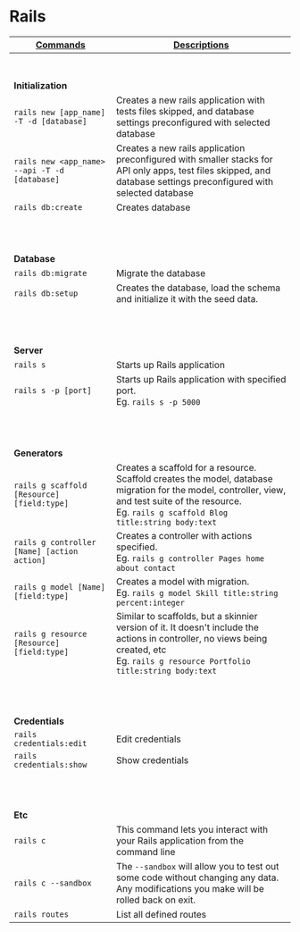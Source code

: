 # Rails

| <ins>Commands</ins> | <ins>Descriptions</ins> |
|----------|---------------|
|<br /><br />|
| **Initialization** | |
| `rails new [app_name] -T -d [database]`       | Creates a new rails application with tests files skipped, and database settings preconfigured with selected database |
| `rails new <app_name> --api -T -d [database]` | Creates a new rails application preconfigured with smaller stacks for API only apps, test files skipped, and database settings preconfigured with selected database |
| `rails db:create`                             | Creates database |
|<br /><br /><br />|
| **Database** | |
| `rails db:migrate` | Migrate the database |
| `rails db:setup`   | Creates the database, load the schema and initialize it with the seed data. |
|<br /><br /><br />|
| **Server** | |
| `rails s`           | Starts up Rails application |
| `rails s -p [port]` | Starts up Rails application with specified port. <br />Eg. `rails s -p 5000` |
|<br /><br /><br />|
| **Generators** | |
| `rails g scaffold [Resource] [field:type]`  | Creates a scaffold for a resource. Scaffold creates the model, database migration for the model, controller, view, and test suite of the resource. <br />Eg. `rails g scaffold Blog title:string body:text` |
| `rails g controller [Name] [action action]` | Creates a controller with actions specified. <br />Eg. `rails g controller Pages home about contact` |
| `rails g model [Name] [field:type]`         | Creates a model with migration. <br />Eg. `rails g model Skill title:string percent:integer` |
| `rails g resource [Resource] [field:type]`  | Similar to scaffolds, but a skinnier version of it. It doesn't include the actions in controller, no views being created, etc <br />Eg. `rails g resource Portfolio title:string body:text` |
|<br /><br /><br />|
| **Credentials** | |
| `rails credentials:edit` | Edit credentials |
| `rails credentials:show` | Show credentials |
|<br /><br /><br />|
| **Etc** | |
| `rails c`           | This command lets you interact with your Rails application from the command line |
| `rails c --sandbox` | The `--sandbox` will allow you to test out some code without changing any data. Any modifications you make will be rolled back on exit. |
| `rails routes`      | List all defined routes |
